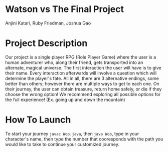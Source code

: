 # Watson vs The Final Project 
Anjini Katari, Ruby Friedman, Joshua Gao

# Project Description
Our project is a single player RPG (Role Player Game) where the user is a human adventurer who, along their friend, gets transported into an alternate, magical universe. The first interaction the user will have is to give their name. Every interaction afterwards will involve a question which will determine the player's fate. All in all, there are 3 alternative endings, some better than others; however there are multiple ways to get to each one. On their journey, the user can obtain treasure, return home safely, or  die if they choose the wrong option! We recommend exploring all possible options for the full experience! (Ex. going up and down the mountain)

# How To Launch
To start your journey `javac Woo.java`, then `java Woo`, type in your character's name, then type the number that cooresponds with the path you would like to take to continue your customized journey. 
